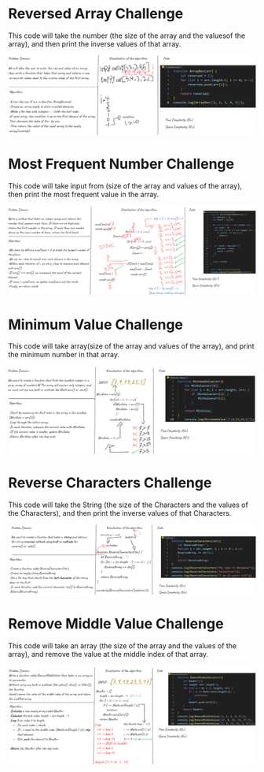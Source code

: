 # Reversed Array Challenge
This code will take the number (the size of the array and the values ​​of the array), and then print the inverse values ​​of that array.

![Whitboard for ReversedArray](Images/ArrayReversal.png)

# Most Frequent Number Challenge
This code will take input from (size of the array and values of the array), 
then print the most frequent value in the array.

![Whitboard for MostFrequentNumber](Images/MostFrequentNumber.png)

# Minimum Value Challenge
This code will take array(size of the array and values of the array), and print the minimum number in that array.

![Whitboard for MinimumValue](Images/MinimumValue.png)

# Reverse Characters Challenge
This code will take the String (the size of the Characters and the values ​​of the Characters), and then print the inverse values ​​of that Characters.

![Whitboard for ReverseCharacters](Images/ReverseCharacters.png)

# Remove Middle Value Challenge
This code will take an array (the size of the array and the values of the array), and remove the value at the middle index of that array.

![Whiteboard for RemoveMiddleValue](Images/RemoveMiddleValue.png)